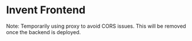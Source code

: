 # Invent Frontend

Note: Temporarily using proxy to avoid CORS issues. This will be removed once the backend is deployed.
